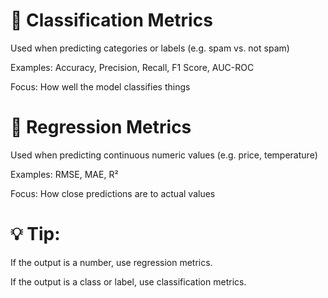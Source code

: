 # 🔁 Classification Metrics
Used when predicting categories or labels (e.g. spam vs. not spam)

Examples: Accuracy, Precision, Recall, F1 Score, AUC-ROC

Focus: How well the model classifies things

# 🔢 Regression Metrics
Used when predicting continuous numeric values (e.g. price, temperature)

Examples: RMSE, MAE, R²

Focus: How close predictions are to actual values

# 💡 Tip:
If the output is a number, use regression metrics.

If the output is a class or label, use classification metrics.
